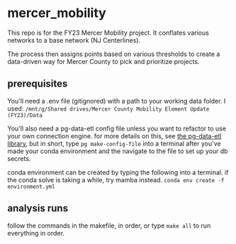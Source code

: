 # mercer_mobility

This repo is for the FY23 Mercer Mobility project. It conflates various networks to a base network (NJ Centerlines).

The process then assigns points based on various thresholds to create a data-driven way for Mercer County to pick and prioritize projects.

## prerequisites

You'll need a .env file (gitignored) with a path to your working data folder. I used:
`/mnt/g/Shared drives/Mercer County Mobility Element Update (FY23)/Data`

You'll also need a pg-data-etl config file unless you want to refactor to use your own connection engine. for more details on this, see [the pg-data-etl library](https://github.com/aaronfraint/pg-data-etl), but in short, type `pg make-config-file` into a terminal after you've made your conda environment and the navigate to the file to set up your db secrets. 

conda environment can be created by typing the following into a terminal. if the conda solve is taking a while, try mamba instead.
`conda env create -f environment.yml`

## analysis runs

follow the commands in the makefile, in order, or type `make all` to run everything in order.

